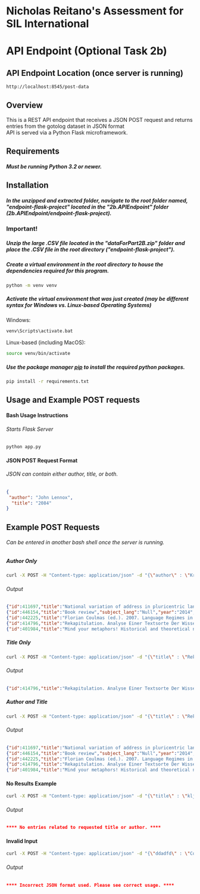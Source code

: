 # Nicholas Reitano's Assessment for SIL International

# API Endpoint (Optional Task 2b)

## API Endpoint Location (once server is running)
````html
http://localhost:8545/post-data
````

## Overview
This is a REST API endpoint that receives a JSON POST request and returns entries from the gotolog dataset in JSON format<br> 
API is served via a Python Flask microframework. 

## Requirements
##### Must be running Python 3.2 or newer.

## Installation

##### In the unzipped and extracted folder, navigate to the root folder named, "endpoint-flask-project" located in the "2b.APIEndpoint" folder (**2b.APIEndpoint/endpoint-flask-project**).

### Important!
##### Unzip the large .CSV file located in the "dataForPart2B.zip" folder and place the .CSV file in the root directory ("endpoint-flask-project"). 

##### Create a virtual environment in the root directory to house the dependencies required for this program.

````bash
python -m venv venv
````

##### Activate the virtual environment that was just created (may be different syntax for Windows vs. Linux-based Operating Systems)

Windows:
````bash
venv\Scripts\activate.bat

````
Linux-based (including MacOS): 
````bash
source venv/bin/activate
````

##### Use the package manager [pip](https://pip.pypa.io/en/stable/) to install the required python packages.

```bash
pip install -r requirements.txt
```
## Usage and Example POST requests

#### Bash Usage Instructions
###### Starts Flask Server 
```bash
python app.py
```

#### JSON POST Request Format

###### JSON can contain either author, title, or both.

````json
{
 "author": "John Lennox", 
  "title": "2084"
}
````

## Example POST Requests
###### Can be entered in another bash shell once the server is running.

##### Author Only
````bash 
curl -X POST -H "Content-type: application/json" -d "{\"author\" : \"Kretzenbacher\"}" "localhost:8545/post-data"
````

###### Output
````json
{"id":411697,"title":"National variation of address in pluricentric languages: The examples of Swedish and German","subject_lang":"Swedish [swe] (computerized assignment from \"swedish\")","year":"2013","author":"[Person('Norrby, Catrin'), Person('Kretzenbacher, Heinz L.')]"}
{"id":446154,"title":"Book review","subject_lang":"Null","year":"2014","author":"[Person('Kretzenbacher, Heinz L.')]"}
{"id":442225,"title":"Florian Coulmas (ed.). 2007. Language Regimes in Transformation. Future Prospects for German and Japanese in Science, Economy, and Politics (Contributions to the Sociology of Language 93). Berlin, New York: Mouton de Gruyter. xi, 216 p","subject_lang":"Japanese [jpn] (computerized assignment from \"not among and not eastern and japanese\")","year":"2010","author":"[Person('Kretzenbacher, Heinz L.')]"}
{"id":414796,"title":"Rekapitulation. Analyse Einer Textsorte Der Wissenschaftlichen Fachsprache","subject_lang":"Null","year":"1991","author":"[Person('Kretzenbacher, Heinz Leonhard')]"}
{"id":401984,"title":"Mind your metaphors! Historical and theoretical notes toward a constructivist theory of metaphor in scientific communication","subject_lang":"Null","year":"1997","author":"[Person('Kretzenbacher, Heinz L.')]"}
````

##### Title Only
````bash 
curl -X POST -H "Content-type: application/json" -d "{\"title\" : \"Rekapitulation\" }" "localhost:8545/post-data"
````

###### Output
````json
{"id":414796,"title":"Rekapitulation. Analyse Einer Textsorte Der Wissenschaftlichen Fachsprache","subject_lang":"Null","year":"1991","author":"[Person('Kretzenbacher, Heinz Leonhard')]"}
````

##### Author and Title
````bash 
curl -X POST -H "Content-type: application/json" -d "{\"title\" : \"Rekapitulation\", \"author\" : \"Kretzenbacher\"}" "localhost:8545/post-data"
````
###### Output
````json
{"id":411697,"title":"National variation of address in pluricentric languages: The examples of Swedish and German","subject_lang":"Swedish [swe] (computerized assignment from \"swedish\")","year":"2013","author":"[Person('Norrby, Catrin'), Person('Kretzenbacher, Heinz L.')]"}
{"id":446154,"title":"Book review","subject_lang":"Null","year":"2014","author":"[Person('Kretzenbacher, Heinz L.')]"}
{"id":442225,"title":"Florian Coulmas (ed.). 2007. Language Regimes in Transformation. Future Prospects for German and Japanese in Science, Economy, and Politics (Contributions to the Sociology of Language 93). Berlin, New York: Mouton de Gruyter. xi, 216 p","subject_lang":"Japanese [jpn] (computerized assignment from \"not among and not eastern and japanese\")","year":"2010","author":"[Person('Kretzenbacher, Heinz L.')]"}
{"id":414796,"title":"Rekapitulation. Analyse Einer Textsorte Der Wissenschaftlichen Fachsprache","subject_lang":"Null","year":"1991","author":"[Person('Kretzenbacher, Heinz Leonhard')]"}
{"id":401984,"title":"Mind your metaphors! Historical and theoretical notes toward a constructivist theory of metaphor in scientific communication","subject_lang":"Null","year":"1997","author":"[Person('Kretzenbacher, Heinz L.')]"}
````

#### No Results Example
````bash 
curl -X POST -H "Content-type: application/json" -d "{\"title\" : \"kljadsflkjadsklahdjuthqajkerfldskjfhajkrhtajkdfakldjfad\", \"author\" : \"qwertyqu\"}" "localhost:8545/post-data"
````

###### Output
````json
**** No entries related to requested title or author. ****
````

#### Invalid Input
````bash 
curl -X POST -H "Content-type: application/json" -d "{\"ddadfd\" : \"Cognitive Socio\"}" "localhost:8545/post-data"
````
###### Output
````json
**** Incorrect JSON format used. Please see correct usage. ****
````


 
